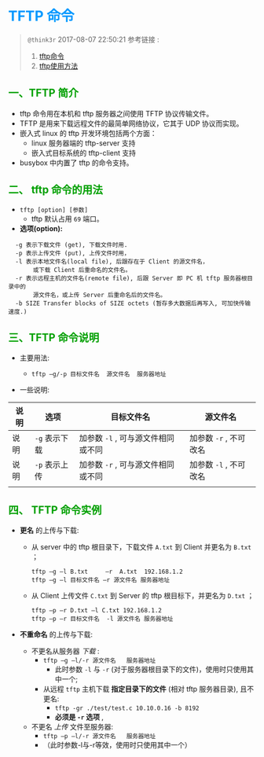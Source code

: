 # <font color=#0099ff> **TFTP 命令** </font> 

> `@think3r` 2017-08-07 22:50:21
> 参考链接 : 
>   1. [tftp命令](http://man.linuxde.net/tftp)
>   2. [tftp使用方法](http://blog.sina.com.cn/s/blog_7d7e9d0f0101ifoz.html)

## <font color=#009A000> 一、TFTP 简介 </font> 

- tftp 命令用在本机和 tftp 服务器之间使用 TFTP 协议传输文件。
- TFTP 是用来下载远程文件的最简单网络协议，它其于 UDP 协议而实现。
- 嵌入式 linux 的 tftp 开发环境包括两个方面：
    - linux 服务器端的 tftp-server 支持
    - 嵌入式目标系统的 tftp-client 支持
- busybox 中内置了 tftp 的命令支持。

## <font color=#009A000> 二、 tftp 命令的用法 </font> 

- `tftp [option] [参数]`   
    - tftp 默认占用 `69` 端口。
- **选项(option):**

 ````
   -g 表示下载文件 (get), 下载文件时用.
   -p 表示上传文件 (put), 上传文件时用，
   -l 表示本地文件名(local file), 后跟存在于 Client 的源文件名，
        或下载 Client 后重命名的文件名。
   -r 表示远程主机的文件名(remote file), 后跟 Server 即 PC 机 tftp 服务器根目录中的
        源文件名，或上传 Server 后重命名后的文件名。
   -b SIZE Transfer blocks of SIZE octets (暂存多大数据后再写入, 可加快传输速度.)
   ````


## <font color=#009A000> 三、TFTP 命令说明 </font> 

- 主要用法:
    - `tftp –g/-p 目标文件名  源文件名  服务器地址`

- 一些说明:

| 说明 | 选项 | 目标文件名 | 源文件名 |
|----|----|----|-----|
| 说明 | `-g` 表示下载 | 加参数 `-l` , 可与源文件相同或不同 | 加参数 `-r` , 不可改名 | 
| 说明 | `-p` 表示上传 | 加参数 `-r` , 可与源文件相同或不同 | 加参数 `-l` , 不可改名 |
||||

<div STYLE="page-break-after: always;"></div><!------------------分页符------------------->


## <font color=#009A000> 四、 TFTP 命令实例 </font> 


- **更名** 的上传与下载: 
    - 从 server 中的 tftp 根目录下，下载文件 `A.txt` 到 Client 并更名为 `B.txt` ；

      ````   
      tftp –g –l B.txt     –r  A.txt  192.168.1.2    
      tftp –g –l 目标文件名 –r 源文件名 服务器地址
      ````      
        
    - 从 Client 上传文件 `C.txt` 到 Server 的 tftp 根目标下，并更名为 `D.txt` ；     

      ````
      tftp –p –r D.txt –l C.txt 192.168.1.2      
      tftp –p –r 目标文件名  -l 源文件名 服务器地址
      ````

- **不重命名** 的上传与下载:
    - 不更名从服务器 *下载* :
        - `tftp –g –l/-r 源文件名   服务器地址`
            - 此时参数 `-l` 与 `-r` (对于服务器根目录下的文件)，使用时只使用其中一个;
        - 从远程 `tftp` 主机下载 **指定目录下的文件** (相对 tftp 服务器目录), 且不更名:
           - `tftp -gr ./test/test.c 10.10.0.16 -b 8192`
           - **必须是 `-r` 选项** ,
    - 不更名 *上传* 文件至服务器:
        - `tftp –p –l/-r 源文件名   服务器地址`   
        - （此时参数-l与-r等效，使用时只使用其中一个）

